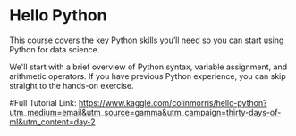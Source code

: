 # Hello Python

This course covers the key Python skills you’ll need so you can start using Python for data science.

We'll start with a brief overview of Python syntax, variable assignment, and arithmetic operators. If you have previous Python experience, you can skip straight to the hands-on exercise.


#Full Tutorial
Link: https://www.kaggle.com/colinmorris/hello-python?utm_medium=email&utm_source=gamma&utm_campaign=thirty-days-of-ml&utm_content=day-2
